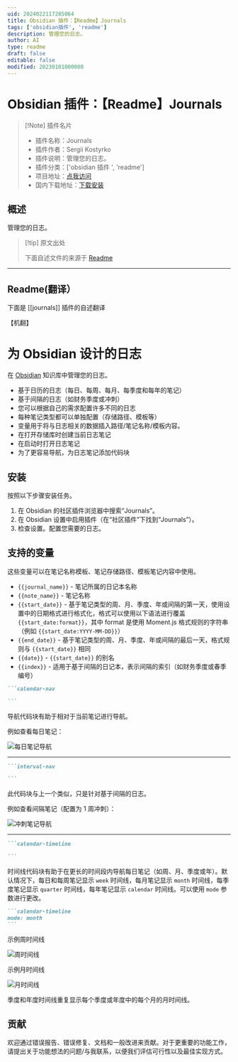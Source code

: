 ```yaml
---
uid: 2024022117285064
title: Obsidian 插件：【Readme】Journals
tags: ['obsidian插件', 'readme']
description: 管理您的日志。
author: AI
type: readme
draft: false
editable: false
modified: 20230101000000
---
```


# Obsidian 插件：【Readme】Journals

> [!Note] 插件名片
> - 插件名称：Journals
> - 插件作者：Sergii Kostyrko
> - 插件说明：管理您的日志。
> - 插件分类：['obsidian 插件 ', 'readme']
> - 项目地址：[点我访问](https://github.com/srg-kostyrko/obsidian-journal)
> - 国内下载地址：[下载安装](https://pkmer.cn/products/plugin/pluginMarket/?journals)

## 概述

管理您的日志。

> [!tip] 原文出处
>
>下面自述文件的来源于 [Readme](https://ghproxy.net/https://raw.githubusercontent.com/srg-kostyrko/obsidian-journal/main/README.md)

---

## Readme(翻译）

下面是 [[journals]] 插件的自述翻译

【机翻】

# 为 Obsidian 设计的日志

在 [Obsidian](https://obsidian.md/) 知识库中管理您的日志。

- 基于日历的日志（每日、每周、每月、每季度和每年的笔记）
- 基于间隔的日志（如财务季度或冲刺）
- 您可以根据自己的需求配置许多不同的日志
- 每种笔记类型都可以单独配置（存储路径、模板等）
- 变量用于将与日志相关的数据插入路径/笔记名称/模板内容。
- 在打开存储库时创建当前日志笔记
- 在启动时打开日志笔记
- 为了更容易导航，为日志笔记添加代码块

## 安装

按照以下步骤安装任务。

1. 在 Obsidian 的社区插件浏览器中搜索“Journals”。
2. 在 Obsidian 设置中启用插件（在“社区插件”下找到“Journals”）。
3. 检查设置。配置您需要的日志。

## 支持的变量

这些变量可以在笔记名称模板、笔记存储路径、模板笔记内容中使用。

- `{{journal_name}}` - 笔记所属的日记本名称
- `{{note_name}}` - 笔记名称
- `{{start_date}}` - 基于笔记类型的周、月、季度、年或间隔的第一天，使用设置中的日期格式进行格式化，格式可以使用以下语法进行覆盖 `{{start_date:format}}`，其中 format 是使用 Moment.js 格式规则的字符串（例如 `{{start_date:YYYY-MM-DD}}`）
- `{{end_date}}` - 基于笔记类型的周、月、季度、年或间隔的最后一天，格式规则与 `{{start_date}}` 相同
- `{{date}}` - `{{start_date}}` 的别名
- `{{index}}` - 适用于基于间隔的日记本，表示间隔的索引（如财务季度或春季编号）

````markdown
```calendar-nav

```
````

导航代码块有助于相对于当前笔记进行导航。

例如查看每日笔记：

![每日笔记导航](https://cdn.pkmer.cn/covers/journals_2_0.png!pkmer)

---

````markdown
```interval-nav

```
````

此代码块与上一个类似，只是针对基于间隔的日志。

例如查看间隔笔记（配置为 1 周冲刺）：

![冲刺笔记导航](https://cdn.pkmer.cn/covers/journals_2_1.png!pkmer)

---

````markdown
```calendar-timeline

```
````

时间线代码块有助于在更长的时间段内导航每日笔记（如周、月、季度或年）。默认情况下，每日和每周笔记显示 `week` 时间线，每月笔记显示 `month` 时间线，每季度笔记显示 `quarter` 时间线，每年笔记显示 `calendar` 时间线。可以使用 `mode` 参数进行更改。

````markdown
```calendar-timeline
mode: month
```
````

示例周时间线

![周时间线](https://cdn.pkmer.cn/covers/journals_2_2.png!pkmer)

示例月时间线

![月时间线](https://cdn.pkmer.cn/covers/journals_2_3.png!pkmer)

季度和年度时间线重复显示每个季度或年度中的每个月的月时间线。

## 贡献

欢迎通过错误报告、错误修复、文档和一般改进来贡献。对于更重要的功能工作，请提出关于功能想法的问题/与我联系，以便我们评估可行性以及最佳实现方式。
